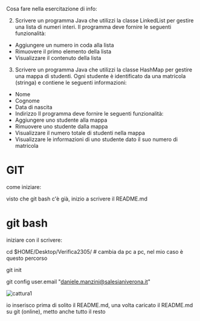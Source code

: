 Cosa fare nella esercitazione di info: 

2.	Scrivere un programma Java che utilizzi la classe LinkedList per gestire una lista di numeri interi. Il programma deve fornire le seguenti funzionalità:
-	Aggiungere un numero in coda alla lista
-	Rimuovere il primo elemento della lista
-	Visualizzare il contenuto della lista
3.	Scrivere un programma Java che utilizzi la classe HashMap per gestire una mappa di studenti. Ogni studente è identificato da una matricola (stringa) e contiene le seguenti informazioni:
-	Nome
-	Cognome
-	Data di nascita
-	Indirizzo
Il programma deve fornire le seguenti funzionalità:
-	Aggiungere uno studente alla mappa
-	Rimuovere uno studente dalla mappa
-	Visualizzare il numero totale di studenti nella mappa
-	Visualizzare le informazioni di uno studente dato il suo numero di matricola


# GIT 

come iniziare:

visto che git bash c'è già, inizio a scrivere il README.md 

# git bash 
iniziare con il scrivere: 

cd $HOME/Desktop/Verifica2305/ # cambia da pc a pc, nel mio caso è questo percorso 

git init 

git config user.email "daniele.manzini@salesianiverona.it"

![cattura1]("cattura1.PNG")

io inserisco prima di solito il README.md, una volta caricato il README.md su git (online), metto anche tutto il resto 



